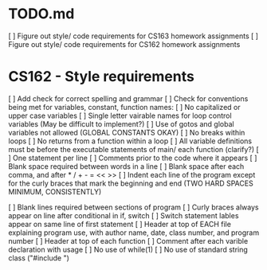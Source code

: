 # TODO.md
[ ] Figure out style/ code requirements for CS163 homework assignments
[ ] Figure out style/ code requirements for CS162 homework assignments

# CS162 - Style requirements
[ ] Add check for correct spelling and grammar
[ ] Check for conventions being met for variables, constant, function names:
	[ ] No capitalized or upper case variables
	[ ] Single letter vairable names for loop control variables (May be difficult to implement?)
[ ] Use of gotos and global variables not allowed (GLOBAL CONSTANTS OKAY)
[ ] No breaks within loops
[ ] No returns from a function within a loop
[ ] All variable definitions must be before the executable statements of main/ each function (clarify?)
[ ] One statement per line
[ ] Comments prior to the code where it appears
[ ] Blank space required between words in a line
[ ] Blank space after each comma, and after * / + - = << >>
[ ] Indent each line of the program except for the curly braces that mark the beginning and end (TWO HARD SPACES MINIMUM, CONSISTENTLY)

[ ] Blank lines required between sections of program
[ ] Curly braces always appear on line after conditional in if, switch
[ ] Switch statement lables appear on same line of first statement
[ ] Header at top of EACH file explaining program use, with author name, date, class number, and program number
[ ] Header at top of each function
[ ] Comment after each varible declaration with usage
[ ] No use of while(1)
[ ] No use of standard string class ("#include <string>")
